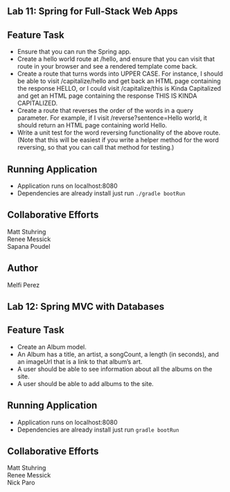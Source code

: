 ## Lab 11: Spring for Full-Stack Web Apps

## Feature Task
- Ensure that you can run the Spring app.
- Create a hello world route at /hello, and ensure that you can visit that route in your browser and see a rendered template come back.
- Create a route that turns words into UPPER CASE. For instance, I should be able to visit /capitalize/hello and get back an HTML page containing the response HELLO, or I could visit /capitalize/this is Kinda Capitalized and get an HTML page containing the response THIS IS KINDA CAPITALIZED.
- Create a route that reverses the order of the words in a query parameter. For example, if I visit /reverse?sentence=Hello world, it should return an HTML page containing world Hello.
- Write a unit test for the word reversing functionality of the above route. (Note that this will be easiest if you write a helper method for the word reversing, so that you can call that method for testing.)

## Running Application
- Application runs on localhost:8080
- Dependencies are already install just run `./gradle bootRun`

## Collaborative Efforts 
Matt Stuhring  
Renee Messick  
Sapana Poudel 

## Author 
Melfi Perez


## Lab 12: Spring MVC with Databases

## Feature Task
- Create an Album model.
- An Album has a title, an artist, a songCount, a length (in seconds), and an imageUrl that is a link to that album’s art.
- A user should be able to see information about all the albums on the site.
- A user should be able to add albums to the site.

## Running Application
- Application runs on localhost:8080
- Dependencies are already install just run `gradle bootRun`

## Collaborative Efforts 
Matt Stuhring  
Renee Messick  
Nick Paro
